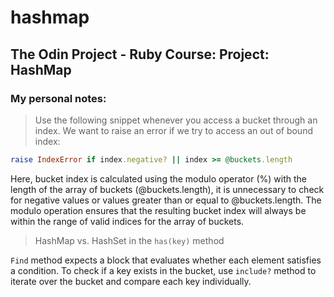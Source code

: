 # hashmap
## The Odin Project - Ruby Course: Project: HashMap

### My personal notes: 
> Use the following snippet whenever you access a bucket through an index. We want to raise an error if we try to access an out of bound index:
```ruby
raise IndexError if index.negative? || index >= @buckets.length
```

Here, bucket index is calculated using the modulo operator (%) with the length of the array of buckets (@buckets.length), it is unnecessary to check for negative values or values greater than or equal to @buckets.length. The modulo operation ensures that the resulting bucket index will always be within the range of valid indices for the array of buckets.

> HashMap vs. HashSet in the ```has(key)``` method

```Find``` method expects a block that evaluates whether each element satisfies a condition. To check if a key exists in the bucket, use ```include?``` method to iterate over the bucket and compare each key individually.